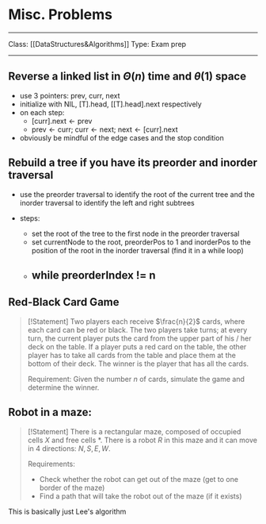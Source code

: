 # Misc. Problems
___
Class: [[DataStructures&Algorithms]]
Type: Exam prep
___
## Reverse a linked list in $\Theta(n)$ time and $\theta(1)$ space
- use 3 pointers: $\text{prev, curr, next}$ 
- initialize with $\text{NIL, [T].head, [[T].head].next}$ respectively
- on each step:
	- $\text{[curr].next} \leftarrow \text{prev}$
	- $\text{prev}\leftarrow\text{curr; } \text{curr}\leftarrow\text{next; } \text{next}\leftarrow\text{[curr].next}$
- obviously be mindful of the edge cases and the stop condition

## Rebuild a tree if you have its preorder and inorder traversal
- use the preorder traversal to identify the root of the current tree and the inorder traversal to identify the left and right subtrees

- steps:
	- set the root of the tree to the first node in the preorder traversal
	- set currentNode to the root, preorderPos to 1 and inorderPos to the position of the root in the inorder traversal (find it in a while loop)
	- while preorderIndex != n
		- 

## Red-Black Card Game
>[!Statement]
>Two players each receive $\frac{n}{2}$ cards, where each card can be red or black. The two players take turns; at every turn, the current player puts the card from the upper part of his / her deck on the table. If a player puts a red card on the table, the other player has to take all cards from the table and place them at the bottom of their deck. The winner is the player that has all the cards.
>
>Requirement: Given the number $n$ of cards, simulate the game and determine the winner.

## Robot in a maze:
>[!Statement]
>There is a rectangular maze, composed of occupied cells $X$ and free cells $*$. There is a robot $R$ in this maze and it can move in 4 directions: $N, S, E, W$.
>
>Requirements:
>- Check whether the robot can get out of the maze (get to one border of the maze)
>- Find a path that will take the robot out of the maze (if it exists)

This is basically just Lee's algorithm